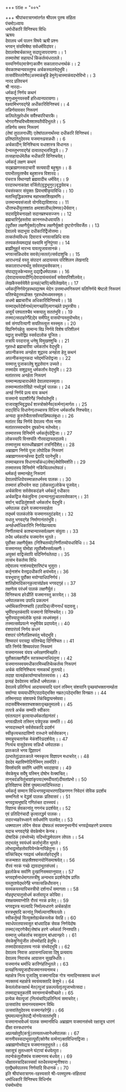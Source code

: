 +++
title = "००५"

+++
श्रीपांचरात्रागमांतर्गत श्रीपरम पुरुष संहिता  
पंचमोऽध्यायः  
धर्माधीकारि विनिश्चय विधिः  
ऋषयः  
देवालय धर्म पालन विषये ऋषी प्रश्नः  
भगवन् संयमिश्रेष्ठ सर्वधर्मविदांवर।  
देवालयेष्वर्चकास्तु सदापूजापरायणाः।। 1  
तस्मात्तेषां सहायार्धं किंकर्तव्यंधरातले।  
यस्यनिर्णय(मात्रेण)कार्वेण सकालाराधनार्थकं।। 2  
सेवकाश्चान्यवस्तुश्च अर्चकस्यलभेद्भुवि।  
तत्सर्वंविस्तरेणैव(अस्माकंबॄहि हेमुने)चास्माकंवदभोविभो।। 3  
नारद प्रतिवचनं  
श्री नारदाः-  
धर्मकर्तृ निर्णय कथनं  
शृणुध्वमुनयस्सर्वे हरिध्यानपरायणाः।  
वक्ष्यामिभगवद्गेहे अधीकारिविनिश्चयं।। 4  
तन्निर्णयावसर निरूपणं  
कल्पितेतुहरेर्धाम सर्वैश्चपरिचारकैः।  
भोगरागैश्चविभवैश्शाश्यतैर्यदिभूतले।। 5  
तन्निर्णय समय निरूपणं  
(तेषां तुपालनार्धंवै) एतेषांपालनार्थंस्या दधीकारि विनिश्चयं।  
प्रतिष्ठांतेतुदेवस्य यजमानःप्रसन्नधीः।। 6  
अर्चकादीन् विनिश्चित्य यधाशास्त्र विधानतः।  
देभ्यस्तुभगवद्गेहं दत्वातद्भलसिद्धये।। 7  
तत्सहायार्धमेलैक मधीकारिं विनिश्चयेत्।  
धर्मकर्तृ लक्षण कथनं  
सद्ब्राह्मणस्सदाचारी सत्यवादी बहुश्रुतः।। 8  
पापभीतयुतश्चैव बहुशास्त्र विशारदः।  
पंचरात्र विथानज्ञो ब्रह्मवादीच धर्मवित्।। 9  
परदारथनाकांक्षा वर्जितो(वृद्धभूनुरः)वृद्धयेवच।  
पंचसंस्कार संयुक्तः प्रियभाषीकृपाविधिः।। 10  
मताभिवृद्धिकामश्च महाभक्तशिखामणिः।  
उत्तमान्वयसंजातो योगविद्याविशारदः।। 11  
धीरश्चधीयुतश्शांतः क्षमाशालीच(वेष्णवः)धैर्यवान्।  
सदसद्विवेचनादक्षो सदानम्रश्चसज्जनः।। 12  
ब्रह्मचारिर्गृहस्तोवा काननस्धोधवायतिः।  
(पूर्वोक्त लक्षणैर्युक्तो)एतैश्च लक्षणैर्युक्तो दुष्टरोगविवर्जेतः।। 13  
देवालये सदाभूया दधीकारिर्द्विजोत्तमाः।  
तत्कर्तव्यविधयः दिवारात्रं भगवत्सन्निधि वासः  
तस्यकर्तव्यमद्याहं वक्ष्यामि मुनिपुंगवा।। 14  
ब्राह्मीमुहूर्त मारभ्य यावत्पूजावसानकं।  
भगवत्सन्निधावेव सवसे(त्सततं)त्सर्वदाशुचिः।। 15  
आराधनार्ह वस्तु संपादनं आदायव्यय परिशिलन लेखनादि  
सकालाराधनार्थंतु सर्ववस्तुचसेवकान्।  
संपाद्यपूजकेभ्यस्तु दद्याद्वैधर्मपालकः।। 16  
(देवादायव्ययादीनि)देवादायंव्ययंसर्वं सयेवपरिशीलयेत्।  
लेखकैस्सर्वयेवैते प्रत्यहं(चापि)चविलेखयेत्।। 17  
धर्मकर्तृनिर्णयेगृहस्थाद्याश्रम भेदेन उत्तमाधमनिरूपणं यतिनिर्णये श्रेष्टतो निरूपणं  
यतिश्चेदुत्तमःप्रोक्तः गृहस्धोमध्यमस्स्मृतः।  
अधमो ब्रह्मचारीच अधिकारिविनिश्चये।। 18  
यस्माद्थरेर्दर्शनार्थ(मागच्छंति)मागच्छंते प्रभुस्त्रीयः।  
असूर्यं पश्यताश्चैव भक्त्यातु सततंभुवि।। 19  
तस्मा(त्सदाहरेर्गेहे)द्देव समीपेतु वासयोग्यस्तुयोभवेत्।  
सर्व संगपरित्यागी सयतिस्त्वुत्त मस्स्मृतः।। 20  
विप्रनिर्णयहेतुः सामान्य विप्र निर्णये विशेष परिशीलनं  
यद्वातु सभवेद्विप्र स्सर्वदालोक पूजितः।  
तत्रापि परदारासु धनेषु विमुखश्शुचिः।। 21  
गृहस्धो ब्रह्मचारीवा धर्मकर्ताभ वेद्भुवि।  
अपत्नीकस्य अनर्हता शूद्रस्य अनर्हता हेतु कथनं  
अपत्नीकस्तुनकदा भवेद्दर्माधिपोद्वजाः।। 22  
यस्मात्तु पूजाकालेषु शूद्रसेवान उच्यते।  
तस्मादेव सशूद्रस्तु धर्मकर्ताभ वेद्भुवि।। 23  
मतांतरस्य अनर्हता निरूपणं  
यस्मान्मतप्रचारार्धमेते देवालयास्स्मृताः।  
तस्मान्मतांतरोविप्रो नभवेद्धर्म पालकः।। 24  
अनर्ह निर्णये प्रत्य वाय कथनं  
यजमानो यदाशौरेर्गेहं निर्मायतेभुवि।  
राजाराष्ट्राभिवृद्ध्यर्धं शास्त्रोक्तेनैव(वर्त्मना)मार्गतः।। 25  
तदा(विधि विधानेन)तच्चास्त्र विधिना धर्मकर्तांच निश्चयेत्।  
अन्यदा कुरुतेचैतत्सर्वंस्यान्निष्फलंबुधाः।। 26  
मतांतर विप्र निर्णये देवालय गौरव नाशः  
मतांतरस्स्वभावेन दूषकोन्य मतेभवेत्।  
तस्मात्तस्य विनिर्माणे धर्मकर्तृपदेद्विजाः।। 27  
लोकस्यापि विनश्यंति गौरवाद्यास्तदालये।  
तस्मात्तुस्व मतस्धंवैब्राह्मणं तत्रनिर्दिशेत्।। 28  
अब्राह्मण निर्णये पूजा लोपोदिक निरूपणं  
अब्राह्मणस्त्वनर्हस्या द्वेदादि पठनेभुवि।  
तस्माच्छास्त्र विधानार्चांकंध(त्वेषा)मेषोविमर्शति।। 29  
तस्मात्तस्य विनिर्माणे नकिंचिल्लभतेफलं।  
थर्मकर्तृ सम्मानहेतु निरूपणं  
देवालयोधिपोयस्मान्नतधर्मस्य पालकः।। 30  
तस्मात्तं हरिभावेन सदा (लोकस्तु)लोकेच पूजयेत्।  
अर्चकंविना सर्वसेवकदंडने धर्मकर्तु रधीकारः  
अर्चकद्विज मेकंतुविना (त्वन्यान्‌तु)चालयसेवकान्।। 31  
सर्वान् चदंडितुंशक्तो धर्मकर्ताभ वेद्भुवि।  
धर्मपालक दंडने यजमानस्यार्हता  
तद्थर्म पालकंलोके यजमानस्तुदंडयेत्।। 32  
यधातु भगवद्गेह निर्माणानंतरंभुवि।  
अनर्हधर्माधिकारिनि निर्णयेप्रत्यवायः  
निर्णीतव्यार्च काश्चान्यास्सर्वलक्षण संयुताः।। 33  
तधैव धर्मकर्ताच यजमानेन भूतले।  
पूर्वोक्त लक्षणैर्युक्तः (निश्चितव्यो)निर्णीतव्योयधाविधिः।। 34  
यजमानस्तु योमोहा त्पूर्वोक्यैस्सर्वलक्षणैः।  
अयुक्तं वाद्विजंवापि यदिनिर्णयतेतदा।। 35  
तत्संभ वेकर्तव्य विधिः  
तद्देवालय नाशंस्याद्देशारिष्टंच भूसुराः।  
कर्तृनाशंभ वेत्तद्वदधीकारि क्षयंभवेत्।। 36  
यत्रभूयात्तु पूर्वोक्त मयोग्याधिपनिर्णयं।  
शांतिहोमादिकान्‌कृत्वासंप्रोक्ष्य भगवद्गृहं।। 37  
तक्षणेत्व परंधर्म पालकं लक्षणैर्युतं।  
विनिश्चत्य हरेःप्रीतिं यजमानस्तु कारयेत्।। 38  
धर्मपालकस्य उपाधि प्रकल्पनं  
धर्माथिकारिणश्चापि (उपादिंच)जीननार्धं यदावसु।  
भूमींवाभृतकंवापि यजमानो विनिश्चयेत्।। 39  
भूमीस्यादुत्तमंलोके भृतकं त्वधमंस्मृतं।  
तस्मात्सर्वप्रयत्ने नभूमीयेव प्रदापयेत्।। 40  
वंशपारंपर्य निर्णय कधनं  
वंशपारं परेणैतन्निश्चयंतु भवेद्भुवि।  
शिष्यपारं परायद्वा यतिश्चेद्य दिनिश्चितः।। 41  
यति निर्णये शिष्यपरंपरा निरूपणं  
यजमानस्स्व यंयत्र धर्मरक्षणमिच्छति।  
पूर्वोक्तलक्षणैर्हीन स्तत्रस्थानाधिपंतुना।। 42  
यजमानस्स्वयमधीकारमिच्चतिचेत्कर्तव्य निरूपणं  
अर्चकं वाविनिश्चित्य नामकार्थं तुतत्पदे।  
तदाज्ञ यात्वर्हकार्याण्याचरेतस्वयंसः।। 43  
प्रत्यहं देवदेवस्य सन्निधौ धर्मपालकः।  
देवालये प्रतिनित्यं आदायव्ययादि पठनं तस्मिन्‌ संशयानि पृच्छयांभक्तानामर्हता  
सर्वाण्या यव्ययाधीनि(पाठयेद्भक्ति नम्रतः)पठेद्भक्ति विनम्रतः।। 44  
तस्मिन्‌यदा संशयश्चे त्किंचिद्वाघनमेववा।  
तदासर्वेषिभक्ताश्चशक्ताःपृच्छतुमालये।। 45  
तत्पत्रे अर्चक सम्मति स्वीकारः  
एवंतत्पठनं कृत्वायाधर्मकर्ताह्यनंतरं।  
भगवत्प्रीतये तस्मिन्‌ पत्रेपूजक सम्मतिं।। 46  
भगवदास्थाने सर्वसेवकादि प्रदर्शनं  
स्वीकृत्यचतदाविष्णो रास्धाने सर्वसेवकान्‌।  
समाहूयचतानेक मेकंशौरेःप्रदर्शयेत्‌ः।। 47  
नित्यंच वासुदेवस्य सन्निधौ धर्मपालकः।  
प्रातःकाले भगव द्विज्ञापनं  
(प्रभातेतु)प्रातःकाले नमस्कृत्य विज्ञापन मधाचरेत्।। 48  
देवदेव महाविष्णोदिनेस्मिन् तवमंदिरे।  
विमर्शयामि सर्वाणि धर्माणि भवदाज्ञया।। 49  
सेवकेषुच सर्वेषु यस्मिन् दोषोभ वेत्क्वचित्।  
तान्‌चदंडयितुंचाज्ञांकृपया(ममदीयतां)दीयतांप्रभो।। 50  
इतिविज्ञाप्य देवेशं पुष्पमाल्यादिभिस्तदा।  
धर्मकर्तृ सम्मान विधिःभगवद्द्रव्याभरणादिकगणन निवेदनं सेविक प्रदर्शंच  
सम्मनितो भ वेद्धर्श पालकः प्रतिवासरं।। 51  
भगवद्द्रव्यभूषादि गणितंचत दास्स्वयं।  
विज्ञाप्य सेवकानांतु गणनंच प्रदर्शयेत्।। 52  
एवं प्रतिदिनंचादौ कृत्वातद्धर्म पालकः।  
तदारभ्यहरेस्ध्साने सर्वधर्माणि पालयेत्।। 53  
धक्मपालन लोपेन सेवक दोषफलं स्वयमनुभवनीयं भगवर्द्रव्यहरणे प्रत्यवायः  
यदाच भगवद्गेहे सेवकेष्वेन केनच।  
दोषादिकं (संभवेच्चे) यदिभवेद्धर्मपालन लोपतः।। 54  
तद्भलंतु स्वयंधर्म कर्ताभुंजीत भूतले।  
लोभाद्वामोहतोवापियेनकेनापिहेतुनाः।। 55  
यत्किंचिद्भ गवद्रव्यं धर्मकर्ताहरेद्भुवि।  
सजन्मशत साहस्रैश्श्वानयोनिंसमाश्रयेत्।। 56  
रौरवं नरकं गच्छे द्यावदाभूतसंप्लवं।  
इहलोकेच सर्वाणि दुःखानिसमवाप्नुयात्।। 57  
भगवद्दर्शनार्धमागतस्त्रीषु अन्यभाव प्रदर्शनेदोष प्राप्तिः  
यस्तुपश्येद्थरेर्गेहे भगवत्सन्निधौवसन्।  
यस्यकयस्यापिचस्त्रीयो दर्शनार्धं समागताः।। 58  
मोहदृष्ट्यातुसोधर्म कर्तावापूज कोपिवा।  
वंशक्षयमवाप्नोति रौरवं नरकं व्रजेत्।। 59  
भगवद्वस्त्र माल्यादि निर्माल्यधारणे अर्चकार्हता  
वस्त्रभूषादि कानांतु निर्माल्यानांश्रियःपतेः।  
स्वीकर्तुमर्ह यित्युक्तोह्यर्चकस्त्वेक येवहि।। 60  
स्वार्धपरतयास्वसुत बांधवादिक सेवक निर्णयेदोषः  
तस्मा(त्तद्दरणेचैव)त्तेषांच हरणे धर्मकर्ता निनश्यति।  
यस्मात्तु धर्मकर्ताच स्वसुतान्‌ बांधवान्‌हरेः।। 61  
सेवकेषुनियुंजीत लोभमोहादि हेतुभिः।  
तस्मादेवसदातस्य नरकं संभवेद्भुवि।। 62  
देवालय निवास अग्रासनाधिवासा दिषु प्रत्यवायः  
देवालय निवासंच आग्रासन सुखस्धितिः।  
यजमानंच थर्माधि कारिणंहंतिभूतले।। 63  
प्रत्यहंनित्यपूजादौयजमानस्यनामच।  
महाक्षेत्र नित्य पूजादिषु यजमानादिक गोत्र नामादिनवक्तव्य कधनं  
नपक्तव्यं महाक्षेत्रे स्वयंव्यक्तादि केशुभे।। 64  
केवलंलोकरक्षार्थ मेत(त्पूजां प्रकल्पयेत्)त्पूजाभवेत्सदा।  
तस्माद्यत्रतुकर्तावै स्वनाम्नार्चनमीच्छते।। 65  
प्रत्येक मेवत्पूजां (नित्यंचापि)प्रतिनित्यं समाचरेत्।  
उत्सवांतेय समानस्यसम्मान विथिः  
उत्सवांतेतुदेवस्य यजमानंहरेर्गृहे।। 66  
पुष्पमाल्यानुलेपाद्यै र्मानयेत्सततंभुवि।  
यजमानाभावेधर्म पालक सम्मानविधिः अब्राह्मण यजमानसंभवे रक्षासूत्र धारणं  
दीक्षा वस्त्रधारणंच  
अप्रत्यक्षेतुवै(कर्त्रुः)तस्यतत्ध्सानेधर्मपालकः।। 67  
माननीयस्सदाभूयात्पूर्वो(क्तेनैव वर्त्मना)क्तविधिनाद्विजाः।  
अब्राह्मणोभवेद्यत्र यजमानस्तुभूतले।। 68  
रक्षासूत्रं तुतत्ध्साने घंटायां बंधयेत्पुरा।  
तदन्वेकंतुलौक्यंच यजमानस्य बंधयेत्।। 69  
धीक्षावस्त्रादिकास्सर्वा स्तधैवस्यान्मुनीश्वराः।  
एतद्वैथर्मपालस्य निर्णयादि विधानकं।। 70  
इति श्रीपांचरात्रागम-रहस्यसारे श्री-परमपुरुष-संहितायां  
धर्माधिकारि विनिश्चय विधिर्नाम  
पंचमोथ्योयः  
 